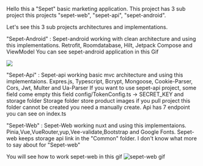 Hello this a "Sepet" basic marketing application. This project has 3 sub project this projects "sepet-web", "sepet-api", "sepet-android".

Let's see this 3 sub projects architectures and implementations.

"Sepet-Android" :
Sepet-android working with clean architecture and using this implementations. 
Retrofit, Roomdatabase, Hilt, Jetpack Compose and ViewModel
You can see sepet-android application in this Gif

![](https://github.com/user-attachments/assets/6d815cc9-a808-4224-98b2-3aa1bcdef6b4)

"Sepet-Api" :
Sepet-api working basic mvc architecture and using this implementaions.
Expres.js, Typescript, Bcrypt, Mongoose, Cookie-Parser, Cors, Jwt, Multer and Ua-Parser
If you want to use sepet-api project, some field come empty this field config/TokenConfig.ts -> SECRET_KEY and storage folder
Storage folder store product images if you pull project this folder cannot be created you need a manually create.
Api has 7 endpoint you can see on index.ts

"Sepet-Web" :
Sepet-Web working nuxt and using this implementaions.
Pinia,Vue,VueRouter,yup,Vee-validate,Bootstrap and Google Fonts.
Sepet-web keeps storage api link in the "Common" folder.
I don't know what more to say about for "Sepet-web"

You will see how to work sepet-web in this gif
![sepet-web gif](https://github.com/user-attachments/assets/fac6235b-378e-4a42-aba7-23b26953912f)
